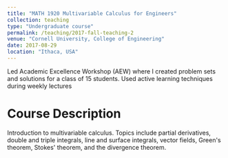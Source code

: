 ```yaml
---
title: "MATH 1920 Multivariable Calculus for Engineers"
collection: teaching
type: "Undergraduate course"
permalink: /teaching/2017-fall-teaching-2
venue: "Cornell University, College of Engineering"
date: 2017-08-29
location: "Ithaca, USA"
---
```


Led Academic Excellence Workshop (AEW) where I created problem sets and solutions for a class of 15 students. Used active learning techniques during weekly lectures

Course Description
=====
Introduction to multivariable calculus. Topics include partial derivatives, double and triple integrals, line and surface integrals, vector fields, Green's theorem, Stokes' theorem, and the divergence theorem. 
